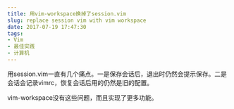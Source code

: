 ```yaml
---
title: 用vim-workspace换掉了session.vim
slug: replace session vim with vim workspace
date: 2017-07-19 17:47:30
tags:
- Vim
- 最佳实践
- 计算机
---
```


用session.vim一直有几个痛点。一是保存会话后，退出时仍然会提示保存。二是会话会记录vimrc，恢复会话后用的仍然是旧的配置。

vim-workspace没有这些问题，而且实现了更多功能。

